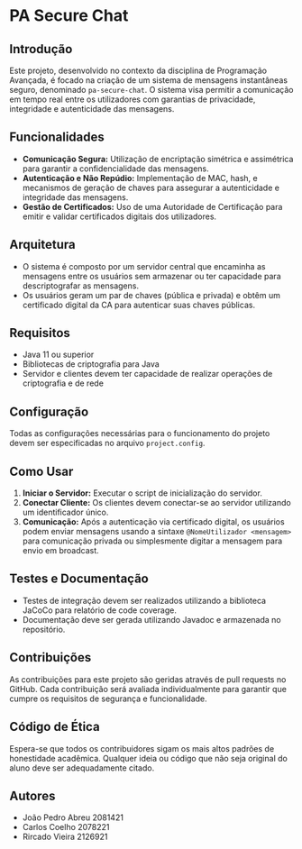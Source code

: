 # PA Secure Chat

## Introdução
Este projeto, desenvolvido no contexto da disciplina de Programação Avançada, é focado na criação de um sistema de mensagens instantâneas seguro, denominado `pa-secure-chat`. O sistema visa permitir a comunicação em tempo real entre os utilizadores com garantias de privacidade, integridade e autenticidade das mensagens.

## Funcionalidades
- **Comunicação Segura:** Utilização de encriptação simétrica e assimétrica para garantir a confidencialidade das mensagens.
- **Autenticação e Não Repúdio:** Implementação de MAC, hash, e mecanismos de geração de chaves para assegurar a autenticidade e integridade das mensagens.
- **Gestão de Certificados:** Uso de uma Autoridade de Certificação para emitir e validar certificados digitais dos utilizadores.

## Arquitetura
- O sistema é composto por um servidor central que encaminha as mensagens entre os usuários sem armazenar ou ter capacidade para descriptografar as mensagens.
- Os usuários geram um par de chaves (pública e privada) e obtêm um certificado digital da CA para autenticar suas chaves públicas.

## Requisitos
- Java 11 ou superior
- Bibliotecas de criptografia para Java
- Servidor e clientes devem ter capacidade de realizar operações de criptografia e de rede

## Configuração
Todas as configurações necessárias para o funcionamento do projeto devem ser especificadas no arquivo `project.config`.

## Como Usar
1. **Iniciar o Servidor:** Executar o script de inicialização do servidor.
2. **Conectar Cliente:** Os clientes devem conectar-se ao servidor utilizando um identificador único.
3. **Comunicação:** Após a autenticação via certificado digital, os usuários podem enviar mensagens usando a sintaxe `@NomeUtilizador <mensagem>` para comunicação privada ou simplesmente digitar a mensagem para envio em broadcast.

## Testes e Documentação
- Testes de integração devem ser realizados utilizando a biblioteca JaCoCo para relatório de code coverage.
- Documentação deve ser gerada utilizando Javadoc e armazenada no repositório.

## Contribuições
As contribuições para este projeto são geridas através de pull requests no GitHub. Cada contribuição será avaliada individualmente para garantir que cumpre os requisitos de segurança e funcionalidade.

## Código de Ética
Espera-se que todos os contribuidores sigam os mais altos padrões de honestidade acadêmica. Qualquer ideia ou código que não seja original do aluno deve ser adequadamente citado.

## Autores
- João Pedro Abreu 2081421
- Carlos Coelho 2078221
- Rircado Vieira 2126921


